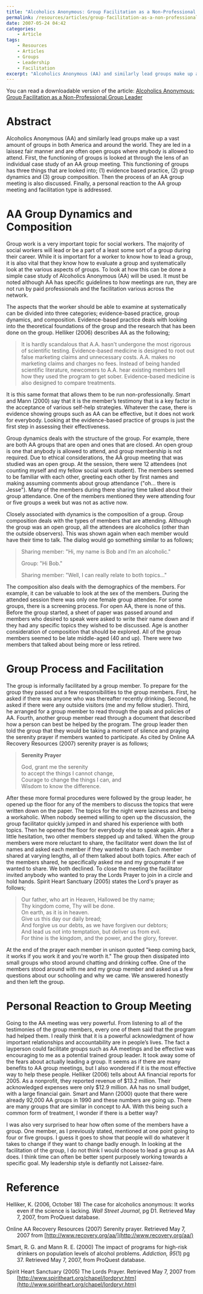 ```yaml
---
title: "Alcoholics Anonymous: Group Facilitation as a Non-Professional Group Leader"
permalink: /resources/articles/group-facilitation-as-a-non-professional-group-leader
date: 2007-05-24 04:42
categories:
    - Article
tags:
    - Resources
    - Articles
    - Groups
    - Leadership
    - Facilitation
excerpt: "Alcoholics Anonymous (AA) and similarly lead groups make up a vast amount of groups in both America and around the world. They are led in a laissez fair manner and are often open groups where anybody is allowed to attend. First, the functioning of groups is looked at through the lens of an individual case study of an AA group meeting. This functioning of groups has three things that are looked into; (1) evidence based practice, (2) group dynamics and (3) group composition. Then the process of an AA group meeting is also discussed. Finally, a personal reaction to the AA group meeting and facilitation type is addressed."
---
```


You can read a downloadable version of the article: [Alcoholics Anonymous: Group Facilitation as a Non-Professional Group Leader][1]

   [1]: /assets/media/group-facilitation-non-professional-group-leader.pdf

# Abstract

Alcoholics Anonymous (AA) and similarly lead groups make up a vast amount of groups in both America and around the world. They are led in a laissez fair manner and are often open groups where anybody is allowed to attend. First, the functioning of groups is looked at through the lens of an individual case study of an AA group meeting. This functioning of groups has three things that are looked into; (1) evidence based practice, (2) group dynamics and (3) group composition. Then the process of an AA group meeting is also discussed. Finally, a personal reaction to the AA group meeting and facilitation type is addressed.

# AA Group Dynamics and Composition

Group work is a very important topic for social workers. The majority of social workers will lead or be a part of a least some sort of a group during their career. While it is important for a worker to know how to lead a group, it is also vital that they know how to evaluate a group and systematically look at the various aspects of groups. To look at how this can be done a simple case study of Alcoholics Anonymous (AA) will be used. It must be noted although AA has specific guidelines to how meetings are run, they are not run by paid professionals and the facilitation various across the network.

The aspects that the worker should be able to examine at systematically can be divided into three categories; evidence-based practice, group dynamics, and composition. Evidence-based practice deals with looking into the theoretical foundations of the group and the research that has been done on the group. Helliker (2006) describes AA as the following;

> It is hardly scandalous that A.A. hasn't undergone the most rigorous of scientific testing. Evidence-based medicine is designed to root out false marketing claims and unnecessary costs. A.A. makes no marketing claims and charges no fees. Instead of being handed scientific literature, newcomers to A.A. hear existing members tell how they used the program to get sober. Evidence-based medicine is also designed to compare treatments.

It is this same format that allows them to be run non-professionally. Smart and Mann (2000) say that it is the member’s testimony that is a key factor in the acceptance of various self-help strategies. Whatever the case, there is evidence showing groups such as AA can be effective, but it does not work for everybody. Looking at the evidence-based practice of groups is just the first step in assessing their effectiveness.

Group dynamics deals with the structure of the group. For example, there are both AA groups that are open and ones that are closed. An open group is one that anybody is allowed to attend, and group membership is not required. Due to ethical considerations, the AA group meeting that was studied was an open group. At the session, there were 12 attendees (not counting myself and my fellow social work student). The members seemed to be familiar with each other, greeting each other by first names and making assuming comments about group attendance ("oh… there is Jesse"). Many of the members during there sharing time talked about their group attendance. One of the members mentioned they were attending four or five groups a week but was not as active now.

Closely associated with dynamics is the composition of a group. Group composition deals with the types of members that are attending. Although the group was an open group, all the attendees are alcoholics (other than the outside observers). This was shown again when each member would have their time to talk. The dialog would go something similar to as follows;

> Sharing member: "Hi, my name is Bob and I’m an alcoholic."
> 
> Group: "Hi Bob."
> 
> Sharing member: "Well, I can really relate to both topics..."

The composition also deals with the demographics of the members. For example, it can be valuable to look at the sex of the members. During the attended session there was only one female group attendee. For some groups, there is a screening process. For open AA, there is none of this. Before the group started, a sheet of paper was passed around and members who desired to speak were asked to write their name down and if they had any specific topics they wished to be discussed. Age is another consideration of composition that should be explored. All of the group members seemed to be late middle-aged (40 and up). There were two members that talked about being more or less retired.

# Group Process and Facilitation

The group is informally facilitated by a group member. To prepare for the group they passed out a few responsibilities to the group members. First, he asked if there was anyone who was thereafter recently drinking. Second, he asked if there were any outside visitors (me and my fellow studier). Third, he arranged for a group member to read through the goals and policies of AA. Fourth, another group member read through a document that described how a person can best be helped by the program. The group leader then told the group that they would be taking a moment of silence and praying the serenity prayer if members wanted to participate. As cited by Online AA Recovery Resources (2007) serenity prayer is as follows;

> **Serenity Prayer**
> 
> God, grant me the serenity   
> to accept the things I cannot change,   
> Courage to change the things I can, and   
> Wisdom to know the difference.

After these more formal procedures were followed by the group leader, he opened up the floor for any of the members to discuss the topics that were written down on the paper. The topics for the night were laziness and being a workaholic. When nobody seemed willing to open up the discussion, the group facilitator quickly jumped in and shared his experience with both topics. Then he opened the floor for everybody else to speak again. After a little hesitation, two other members stepped up and talked. When the group members were more reluctant to share, the facilitator went down the list of names and asked each member if they wanted to share. Each member shared at varying lengths, all of them talked about both topics. After each of the members shared, he specifically asked me and my groupmate if we wanted to share. We both declined. To close the meeting the facilitator invited anybody who wanted to pray the Lords Prayer to join in a circle and hold hands. Spirit Heart Sanctuary (2005) states the Lord's prayer as follows;

> Our father, who art in Heaven, Hallowed be thy name;   
> Thy kingdom come, Thy will be done.   
> On earth, as it is in heaven.   
> Give us this day our daily bread;   
> And forgive us our debts, as we have forgiven our debtors;   
> And lead us not into temptation, but deliver us from evil.   
> For thine is the kingdom, and the power, and the glory, forever.

At the end of the prayer each member in unison quoted "keep coming back, it works if you work it and you're worth it." The group then dissipated into small groups who stood around chatting and drinking coffee. One of the members stood around with me and my group member and asked us a few questions about our schooling and why we came. We answered honestly and then left the group.

# Personal Reaction to Group Meeting

Going to the AA meeting was very powerful. From listening to all of the testimonies of the group members, every one of them said that the program had helped them. I really think that it is a powerful acknowledgment of how important relationships and accountability are in people’s lives. The fact a layperson could facilitate groups such as AA meetings and be effective was encouraging to me as a potential trained group leader. It took away some of the fears about actually leading a group. It seems as if there are many benefits to AA group meetings, but I also wondered if it is the most effective way to help these people. Helliker (2006) tells about AA financial reports for 2005. As a nonprofit, they reported revenue of $13.2 million. Their acknowledged expenses were only $12.9 million. AA has no small budget, with a large financial gain. Smart and Mann (2000) quote that there were already 92,000 AA groups in 1990 and these numbers are going up. There are many groups that are similar in concept to AA. With this being such a common form of treatment, I wonder if there is a better way?

I was also very surprised to hear how often some of the members have a group. One member, as I previously stated, mentioned at one point going to four or five groups. I guess it goes to show that people will do whatever it takes to change if they want to change badly enough. In looking at the facilitation of the group, I do not think I would choose to lead a group as AA does. I think time can often be better spent purposely working towards a specific goal. My leadership style is defiantly not Laissez-faire.

# Reference

<div style="margin: 0 0 0 2em; text-indent: -2em;" markdown="1">

Helliker, K. (2006, October 18) The case for alcoholics anonymous: It works even if the science is lacking.  _Wall Street Journal_, pg D1. Retrieved May 7, 2007, from ProQuest database.

Online AA Recovery Resources (2007) Serenity prayer. Retrieved May 7, 2007 from [http://www.recovery.org/aa/](http://www.recovery.org/aa/)

Smart, R. G. and Mann R. E. (2000) The impact of programs for high-risk drinkers on population levels of alcohol problems.  _Addiction, 95_(1) pg 37.  Retrieved May 7, 2007, from ProQuest database.

Spirit Heart Sanctuary (2005) The Lords Prayer.  Retrieved May 7, 2007 from  [http://www.spiritheart.org/chapel/lordpryr.htm](http://www.spiritheart.org/chapel/lordpryr.htm)

</div>